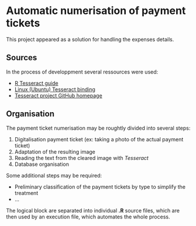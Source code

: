 # Automatic numerisation of payment tickets

This project appeared as a solution for handling the expenses details. 

## Sources

In the process of developpment several ressources were used: 

- [R Tesseract guide](https://cran.r-project.org/web/packages/tesseract/vignettes/intro.html)
- [Linux (Ubuntu) Tesseract binding](https://doc.ubuntu-fr.org/tesseract-ocr)
- [Tesseract project GitHub homepage](https://github.com/tesseract-ocr/tesseract)

## Organisation 

The payment ticket numerisation may be roughtly divided into several steps: 

1. Digitalisation payment ticket (ex: taking a photo of the actual payment ticket)
2. Adaptation of the resulting image
3. Reading the text from the cleared image with *Tesseract*
4. Database organisation

Some additional steps may be required: 

- Preliminary classification of the payment tickets by type to simplify the treatment
- ...

The logical block are separated into individual **.R** source files, which are then used by an execution file, which automates the whole process.